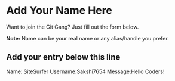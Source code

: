 # Add Your Name Here

Want to join the Git Gang? Just fill out the form below.

**Note:** Name can be your real name or any alias/handle you prefer.

## Add your entry below this line

Name: SiteSurfer
Username:Sakshi7654
Message:Hello Coders!
